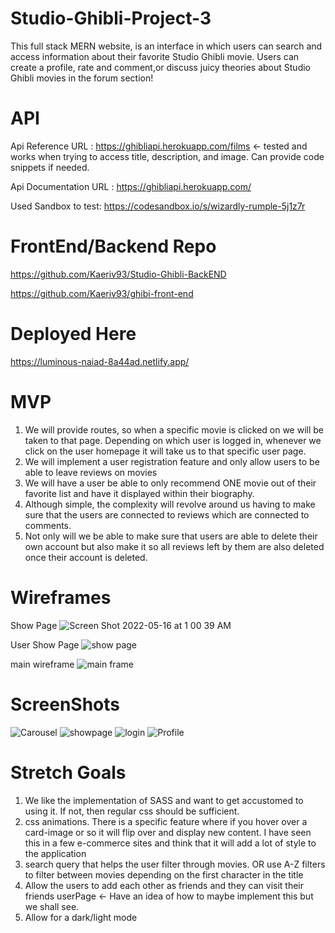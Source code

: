 # Studio-Ghibli-Project-3
This full stack MERN website, is an interface in which users can search and access information about
their favorite Studio Ghibli movie. Users can create a profile, rate and comment,or discuss juicy theories about
Studio Ghibli movies in the forum section!

# API
Api Reference URL : https://ghibliapi.herokuapp.com/films ← tested and works when trying to access title, description, and image. Can provide code snippets if needed.

Api Documentation URL : https://ghibliapi.herokuapp.com/

Used Sandbox to test: https://codesandbox.io/s/wizardly-rumple-5j1z7r

# FrontEnd/Backend Repo
https://github.com/Kaeriv93/Studio-Ghibli-BackEND

https://github.com/Kaeriv93/ghibi-front-end

# Deployed Here
https://luminous-naiad-8a44ad.netlify.app/

# MVP
1. We will provide routes, so when a specific movie is clicked on we will be taken to that page.
Depending on which user is logged in, whenever we click on the user homepage it will take us to that specific user page.
2. We will implement a user registration feature and only allow users to be able to leave reviews on movies
3. We will have a user be able to only recommend ONE movie out of their favorite list and have it displayed within their biography.
4. Although simple, the complexity will revolve around us having to make sure that the users are connected to reviews which are connected to comments.
5. Not only will we be able to make sure that users are able to delete their own account but also make it so all reviews left by them are also deleted once their account is deleted.


# Wireframes
Show Page
![Screen Shot 2022-05-16 at 1 00 39 AM](https://user-images.githubusercontent.com/99516928/168522847-e9a0f9cc-959c-4d28-b54d-3d11bad06d08.png)

User Show Page
![show page](https://user-images.githubusercontent.com/99516928/168608213-13bd00bd-a3ca-4839-a50a-d687207363ce.png)


main wireframe
![main frame](https://user-images.githubusercontent.com/99516928/168607980-aa43d733-4e0d-409c-8870-05ec0ab20295.png)

# ScreenShots
![Carousel](https://user-images.githubusercontent.com/95429272/169448263-d7a14967-38d4-4444-9574-1596f2352b1d.png)
![showpage](https://user-images.githubusercontent.com/95429272/169448272-15cd6602-2211-4123-8e53-effe675d7fdf.png)
![login](https://user-images.githubusercontent.com/95429272/169448283-2e221845-08a1-4778-8058-8dd19b985c0e.png)
![Profile](https://user-images.githubusercontent.com/95429272/169448289-4dae4e52-263f-4a7f-b8b9-ca3f886a24e0.png)



# Stretch Goals
1. We like the implementation of SASS and want to get accustomed to using it. If not, then regular css should be sufficient.
2.  css animations. There is a specific feature where if you hover over a card-image or so it will flip over and display new content. I have seen this in a few e-commerce sites and think that it will add a lot of style to the application
3. search query that helps the user filter through movies.
OR use A-Z filters to filter between movies depending on the first character in the title
4. Allow the users to add each other as friends and they can visit their friends userPage ← Have an idea of how to maybe implement this but we shall see.
5. Allow for a dark/light mode
